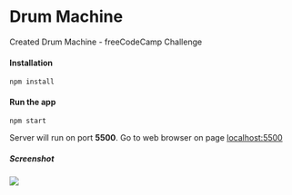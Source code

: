 # Drum Machine
Created Drum Machine - freeCodeCamp Challenge

#### Installation
`npm install`

#### Run the app
`npm start`

Server will run on port **5500**. Go to web browser on page [localhost:5500](http://localhost:5500)

##### Screenshot
![](https://raw.githubusercontent.com/LakshmiPriyaSR/freecodecamp-projects/master/drummachine/assets/screenshot.png)

